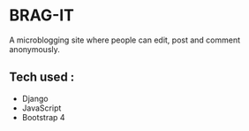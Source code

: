 # BRAG-IT
A microblogging site where people can edit, post and comment anonymously. 

## Tech used :

* Django
* JavaScript
* Bootstrap 4

